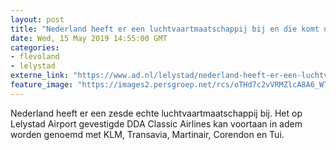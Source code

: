 ```yaml
---
layout: post
title: "Nederland heeft er een luchtvaartmaatschappij bij en die komt uit Lelystad"
date: Wed, 15 May 2019 14:55:00 GMT
categories: 
- flevoland 
- lelystad 
externe_link: "https://www.ad.nl/lelystad/nederland-heeft-er-een-luchtvaartmaatschappij-bij-en-die-komt-uit-lelystad~abe125b7/"
feature_image: "https://images2.persgroep.net/rcs/oTHd7c2vVRMZlcA8A6_WTHrKMpM/diocontent/148443229/_fitwidth/400/?appId=21791a8992982cd8da851550a453bd7f&quality=0.7"
---
```


Nederland heeft er een zesde echte luchtvaartmaatschappij bij. Het op Lelystad Airport gevestigde DDA Classic Airlines kan voortaan in adem worden genoemd met KLM, Transavia, Martinair, Corendon en Tui.
